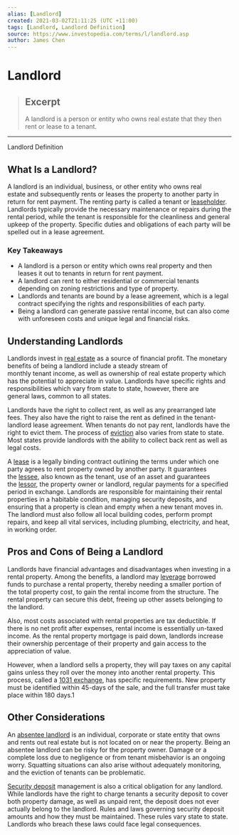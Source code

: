 ```yaml
---
alias: [Landlord]
created: 2021-03-02T21:11:25 (UTC +11:00)
tags: [Landlord, Landlord Definition]
source: https://www.investopedia.com/terms/l/landlord.asp
author: James Chen
---
```


# Landlord

> ## Excerpt
> A landlord is a person or entity who owns real estate that they then rent or lease to a tenant.

---

Landlord Definition
## What Is a Landlord?

A landlord is an individual, business, or other entity who owns real estate and subsequently rents or leases the property to another party in return for rent payment. The renting party is called a tenant or [leaseholder](https://www.investopedia.com/terms/l/leasehold.asp). Landlords typically provide the necessary maintenance or repairs during the rental period, while the tenant is responsible for the cleanliness and general upkeep of the property. Specific duties and obligations of each party will be spelled out in a lease agreement.

### Key Takeaways

-   A landlord is a person or entity which owns real property and then leases it out to tenants in return for rent payment.
-   A landlord can rent to either residential or commercial tenants depending on zoning restrictions and type of property.
-   Landlords and tenants are bound by a lease agreement, which is a legal contract specifying the rights and responsibilities of each party.
-   Being a landlord can generate passive rental income, but can also come with unforeseen costs and unique legal and financial risks.

## Understanding Landlords

Landlords invest in [real estate](https://www.investopedia.com/terms/r/realestate.asp) as a source of financial profit. The monetary benefits of being a landlord include a steady stream of monthly tenant income, as well as ownership of real estate property which has the potential to appreciate in value. Landlords have specific rights and responsibilities which vary from state to state, however, there are general laws, common to all states. 

Landlords have the right to collect rent, as well as any prearranged late fees. They also have the right to raise the rent as defined in the tenant-landlord lease agreement. When tenants do not pay rent, landlords have the right to evict them. The process of [eviction](https://www.investopedia.com/terms/e/eviction.asp) also varies from state to state. Most states provide landlords with the ability to collect back rent as well as legal costs.

A [lease](https://www.investopedia.com/terms/l/lease.asp) is a legally binding contract outlining the terms under which one party agrees to rent property owned by another party. It guarantees the [lessee](https://www.investopedia.com/terms/l/lessee.asp), also known as the tenant, use of an asset and guarantees the [lessor](https://www.investopedia.com/terms/l/lessor.asp), the property owner or landlord, regular payments for a specified period in exchange. Landlords are responsible for maintaining their rental properties in a habitable condition, managing security deposits, and ensuring that a property is clean and empty when a new tenant moves in. The landlord must also follow all local building codes, perform prompt repairs, and keep all vital services, including plumbing, electricity, and heat, in working order.

## Pros and Cons of Being a Landlord

Landlords have financial advantages and disadvantages when investing in a rental property. Among the benefits, a landlord may [leverage](https://www.investopedia.com/terms/l/leverage.asp) borrowed funds to purchase a rental property, thereby needing a smaller portion of the total property cost, to gain the rental income from the structure. The rental property can secure this debt, freeing up other assets belonging to the landlord.

Also, most costs associated with rental properties are tax deductible. If there is no net profit after expenses, rental income is essentially un-taxed income. As the rental property mortgage is paid down, landlords increase their ownership percentage of their property and gain access to the appreciation of value.

However, when a landlord sells a property, they will pay taxes on any capital gains unless they roll over the money into another rental property. This process, called a [1031 exchange](https://www.investopedia.com/articles/06/section1031exchange.asp), has specific requirements. New property must be identified within 45-days of the sale, and the full transfer must take place within 180 days.1

## Other Considerations

An [absentee landlord](https://www.investopedia.com/terms/a/absentee-landlord.asp) is an individual, corporate or state entity that owns and rents out real estate but is not located on or near the property. Being an absentee landlord can be risky for the property owner. Damage or a complete loss due to negligence or from tenant misbehavior is an ongoing worry. Squatting situations can also arise without adequately monitoring, and the eviction of tenants can be problematic.

[Security deposit](https://www.investopedia.com/terms/s/security-deposit.asp) management is also a critical obligation for any landlord. While landlords have the right to charge tenants a security deposit to cover both property damage, as well as unpaid rent, the deposit does not ever actually belong to the landlord. Rules and laws governing security deposit amounts and how they must be maintained. These rules vary state to state. Landlords who breach these laws could face legal consequences.
